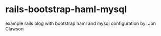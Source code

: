 # rails-bootstrap-haml-mysql
example rails blog with bootstrap haml and mysql configuration
by: Jon Clawson
